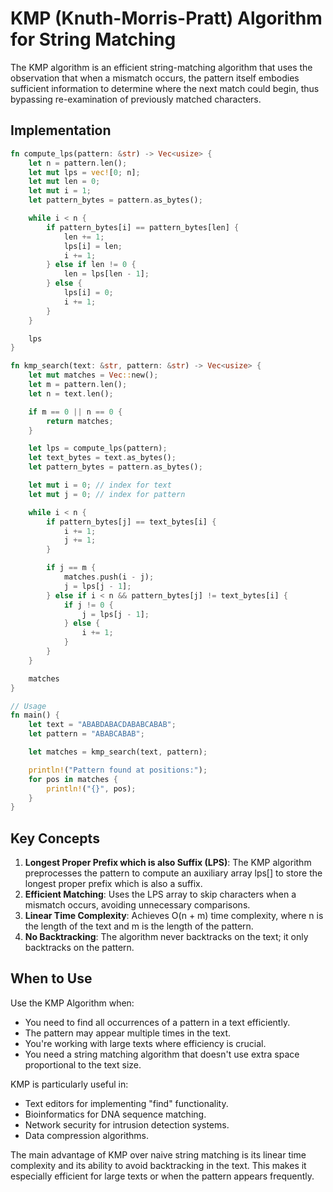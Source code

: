 # KMP (Knuth-Morris-Pratt) Algorithm for String Matching

The KMP algorithm is an efficient string-matching algorithm that uses the observation that when a mismatch occurs, the pattern itself embodies sufficient information to determine where the next match could begin, thus bypassing re-examination of previously matched characters.

## Implementation

```rust
fn compute_lps(pattern: &str) -> Vec<usize> {
    let n = pattern.len();
    let mut lps = vec![0; n];
    let mut len = 0;
    let mut i = 1;
    let pattern_bytes = pattern.as_bytes();

    while i < n {
        if pattern_bytes[i] == pattern_bytes[len] {
            len += 1;
            lps[i] = len;
            i += 1;
        } else if len != 0 {
            len = lps[len - 1];
        } else {
            lps[i] = 0;
            i += 1;
        }
    }

    lps
}

fn kmp_search(text: &str, pattern: &str) -> Vec<usize> {
    let mut matches = Vec::new();
    let m = pattern.len();
    let n = text.len();

    if m == 0 || n == 0 {
        return matches;
    }

    let lps = compute_lps(pattern);
    let text_bytes = text.as_bytes();
    let pattern_bytes = pattern.as_bytes();

    let mut i = 0; // index for text
    let mut j = 0; // index for pattern

    while i < n {
        if pattern_bytes[j] == text_bytes[i] {
            i += 1;
            j += 1;
        }

        if j == m {
            matches.push(i - j);
            j = lps[j - 1];
        } else if i < n && pattern_bytes[j] != text_bytes[i] {
            if j != 0 {
                j = lps[j - 1];
            } else {
                i += 1;
            }
        }
    }

    matches
}

// Usage
fn main() {
    let text = "ABABDABACDABABCABAB";
    let pattern = "ABABCABAB";

    let matches = kmp_search(text, pattern);

    println!("Pattern found at positions:");
    for pos in matches {
        println!("{}", pos);
    }
}
```

## Key Concepts

1. **Longest Proper Prefix which is also Suffix (LPS)**: The KMP algorithm preprocesses the pattern to compute an auxiliary array lps[] to store the longest proper prefix which is also a suffix.
2. **Efficient Matching**: Uses the LPS array to skip characters when a mismatch occurs, avoiding unnecessary comparisons.
3. **Linear Time Complexity**: Achieves O(n + m) time complexity, where n is the length of the text and m is the length of the pattern.
4. **No Backtracking**: The algorithm never backtracks on the text; it only backtracks on the pattern.

## When to Use

Use the KMP Algorithm when:

- You need to find all occurrences of a pattern in a text efficiently.
- The pattern may appear multiple times in the text.
- You're working with large texts where efficiency is crucial.
- You need a string matching algorithm that doesn't use extra space proportional to the text size.

KMP is particularly useful in:

- Text editors for implementing "find" functionality.
- Bioinformatics for DNA sequence matching.
- Network security for intrusion detection systems.
- Data compression algorithms.

The main advantage of KMP over naive string matching is its linear time complexity and its ability to avoid backtracking in the text. This makes it especially efficient for large texts or when the pattern appears frequently.
